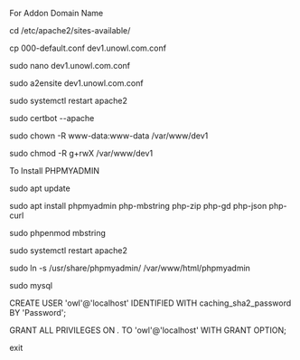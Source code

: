 For Addon Domain Name

cd /etc/apache2/sites-available/

cp 000-default.conf dev1.unowl.com.conf

sudo nano dev1.unowl.com.conf

sudo a2ensite dev1.unowl.com.conf

sudo systemctl restart apache2

sudo certbot --apache

sudo chown -R www-data:www-data /var/www/dev1

sudo chmod -R g+rwX /var/www/dev1


To Install PHPMYADMIN

sudo apt update

sudo apt install phpmyadmin php-mbstring php-zip php-gd php-json php-curl

sudo phpenmod mbstring

sudo systemctl restart apache2

sudo ln -s /usr/share/phpmyadmin/ /var/www/html/phpmyadmin

sudo mysql

CREATE USER 'owl'@'localhost' IDENTIFIED WITH caching_sha2_password BY 'Password';


GRANT ALL PRIVILEGES ON *.* TO 'owl'@'localhost' WITH GRANT OPTION;

exit
